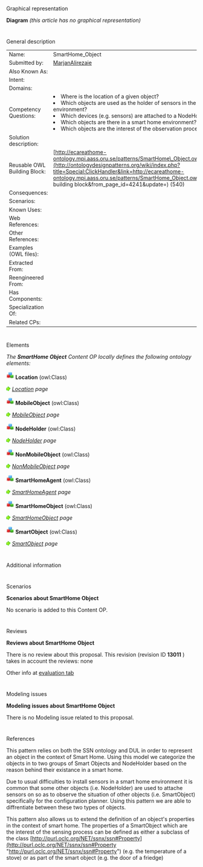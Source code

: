 # 

 Graphical representation



__Diagram__ 
_(this article has no graphical representation)_ 




# 

 General description




|  |  |
| --- | --- |
|  Name:  |  SmartHome\_Object  |
|  Submitted by:  | [MarjanAlirezaie](../User/MarjanAlirezaie "User:MarjanAlirezaie")  |
|  Also Known As:  |  |
|  Intent:  |  |
|  Domains:  |  |
|  Competency Questions:  | <li>       Where is the location of a given object?      </li><li>       Which objects are used as the holder of sensors in the smart home environment?      </li><li>       Which devices (e.g. sensors) are attached to a NodeHolder?      </li><li>       Which objects are there in a smart home environment?      </li><li>       Which objects are the interest of the observation process?      </li> |
|  Solution description:  |  |
|  Reusable OWL Building Block:  | [http://ecareathome-ontology.mpi.aass.oru.se/patterns/SmartHome\_Object.owl](http://ontologydesignpatterns.org/wiki/index.php?title=Special:ClickHandler&link=http://ecareathome-ontology.mpi.aass.oru.se/patterns/SmartHome_Object.owl&message=OWL building block&from_page_id=4241&update=)  (540)  |
|  Consequences:  |  |
|  Scenarios:  |  |
|  Known Uses:  |  |
|  Web References:  |  |
|  Other References:  |  |
|  Examples (OWL files):  |  |
|  Extracted From:  |  |
|  Reengineered From:  |  |
|  Has Components:  |  |
|  Specialization Of:  |  |
|  Related CPs:  |  |



  





# 

 Elements



_The
 __SmartHome Object__ 
 Content OP locally defines the following ontology elements:_ 





[![Class](images/thumb/2/27/Class.gif/20px-Class.gif)](../Image/Class.gif "Class")
__Location__ 
 (owl:Class)
 
[![](images/thumb/8/87/ArrowRight.gif/11px-ArrowRight.gif)](../Image/ArrowRight.gif "ArrowRight.gif")
_[Location](../Submissions/SmartHome_Object/Location "Submissions:SmartHome Object/Location") 
 page_ 



[![Class](images/thumb/2/27/Class.gif/20px-Class.gif)](../Image/Class.gif "Class")
__MobileObject__ 
 (owl:Class)
 
[![](images/thumb/8/87/ArrowRight.gif/11px-ArrowRight.gif)](../Image/ArrowRight.gif "ArrowRight.gif")
_[MobileObject](../Submissions/SmartHome_Object/MobileObject "Submissions:SmartHome Object/MobileObject") 
 page_ 



[![Class](images/thumb/2/27/Class.gif/20px-Class.gif)](../Image/Class.gif "Class")
__NodeHolder__ 
 (owl:Class)
 
[![](images/thumb/8/87/ArrowRight.gif/11px-ArrowRight.gif)](../Image/ArrowRight.gif "ArrowRight.gif")
_[NodeHolder](../Submissions/SmartHome_Object/NodeHolder "Submissions:SmartHome Object/NodeHolder") 
 page_ 



[![Class](images/thumb/2/27/Class.gif/20px-Class.gif)](../Image/Class.gif "Class")
__NonMobileObject__ 
 (owl:Class)
 
[![](images/thumb/8/87/ArrowRight.gif/11px-ArrowRight.gif)](../Image/ArrowRight.gif "ArrowRight.gif")
_[NonMobileObject](../Submissions/SmartHome_Object/NonMobileObject "Submissions:SmartHome Object/NonMobileObject") 
 page_ 



[![Class](images/thumb/2/27/Class.gif/20px-Class.gif)](../Image/Class.gif "Class")
__SmartHomeAgent__ 
 (owl:Class)
 
[![](images/thumb/8/87/ArrowRight.gif/11px-ArrowRight.gif)](../Image/ArrowRight.gif "ArrowRight.gif")
_[SmartHomeAgent](../Submissions/SmartHome_Object/SmartHomeAgent "Submissions:SmartHome Object/SmartHomeAgent") 
 page_ 



[![Class](images/thumb/2/27/Class.gif/20px-Class.gif)](../Image/Class.gif "Class")
__SmartHomeObject__ 
 (owl:Class)
 
[![](images/thumb/8/87/ArrowRight.gif/11px-ArrowRight.gif)](../Image/ArrowRight.gif "ArrowRight.gif")
_[SmartHomeObject](../Submissions/SmartHome_Object/SmartHomeObject "Submissions:SmartHome Object/SmartHomeObject") 
 page_ 



[![Class](images/thumb/2/27/Class.gif/20px-Class.gif)](../Image/Class.gif "Class")
__SmartObject__ 
 (owl:Class)
 
[![](images/thumb/8/87/ArrowRight.gif/11px-ArrowRight.gif)](../Image/ArrowRight.gif "ArrowRight.gif")
_[SmartObject](../Submissions/SmartHome_Object/SmartObject "Submissions:SmartHome Object/SmartObject") 
 page_ 


# 

 Additional information



# 

 Scenarios




__Scenarios about SmartHome Object__ 


 No scenario is added to this Content OP.
 




# 

 Reviews




__Reviews about SmartHome Object__ 


 There is no review about this proposal.
This revision (revision ID
 __13011__ 
 ) takes in account the reviews: none
 



 Other info at
 [evaluation tab](http://ontologydesignpatterns.org/wiki/index.php?title=Submissions:SmartHome_Object&action=evaluation "http://ontologydesignpatterns.org/wiki/index.php?title=Submissions:SmartHome_Object&action=evaluation") 





# 

 Modeling issues




__Modeling issues about SmartHome Object__ 


 There is no Modeling issue related to this proposal.
 




# 

 References



  

 This pattern relies on both the SSN ontology and DUL in order to represent an object in the context of Smart Home. Using this model we categorize the objects in to two groups of Smart Objects and NodeHolder based on the reason behind their existance in a smart home.
 



 Due to usual difficulties to install sensors in a smart home environment it is common that some other objects (i.e. NodeHolder) are used to attache sensors on so as to observe the situation of other objects (i.e. SmartObject) specifically for the configuration planner. Using this pattern we are able to diffrentiate between these two types of objects.
 



 This pattern also allows us to extend the definition of an object's properties in the context of smart home. The properties of a SmartObject which are the interest of the sensing process can be defined as either a subclass of the class
 [http://purl.oclc.org/NET/ssnx/ssn#Property](http://purl.oclc.org/NET/ssnx/ssn#Property "http://purl.oclc.org/NET/ssnx/ssn#Property") 
 (e.g. the temperature of a stove) or as part of the smart object (e.g. the door of a friedge)